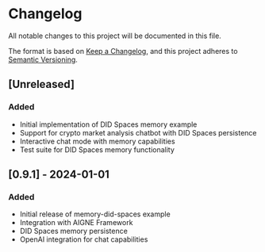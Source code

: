 # Changelog

All notable changes to this project will be documented in this file.

The format is based on [Keep a Changelog](https://keepachangelog.com/en/1.0.0/),
and this project adheres to [Semantic Versioning](https://semver.org/spec/v2.0.0.html).

## [Unreleased]

### Added

- Initial implementation of DID Spaces memory example
- Support for crypto market analysis chatbot with DID Spaces persistence
- Interactive chat mode with memory capabilities
- Test suite for DID Spaces memory functionality

## [0.9.1] - 2024-01-01

### Added

- Initial release of memory-did-spaces example
- Integration with AIGNE Framework
- DID Spaces memory persistence
- OpenAI integration for chat capabilities 